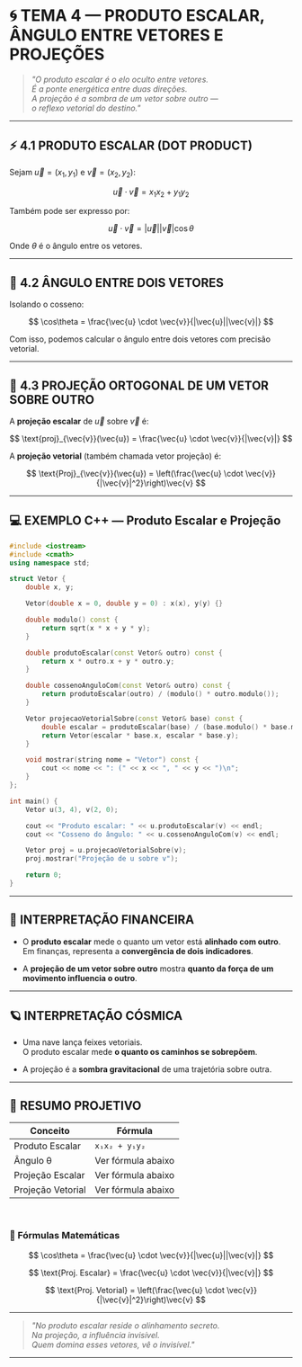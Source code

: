 
# 🌀 TEMA 4 — PRODUTO ESCALAR, ÂNGULO ENTRE VETORES E PROJEÇÕES

> _"O produto escalar é o elo oculto entre vetores.  
É a ponte energética entre duas direções.  
A projeção é a sombra de um vetor sobre outro —  
o reflexo vetorial do destino."_  

---

## ⚡ 4.1 PRODUTO ESCALAR (DOT PRODUCT)

Sejam $\vec{u} = (x_1, y_1)$ e $\vec{v} = (x_2, y_2)$:

$$
\vec{u} \cdot \vec{v} = x_1x_2 + y_1y_2
$$

Também pode ser expresso por:

$$
\vec{u} \cdot \vec{v} = |\vec{u}||\vec{v}|\cos\theta
$$

Onde $\theta$ é o ângulo entre os vetores.

---

## 🧭 4.2 ÂNGULO ENTRE DOIS VETORES

Isolando o cosseno:

$$
\cos\theta = \frac{\vec{u} \cdot \vec{v}}{|\vec{u}||\vec{v}|}
$$

Com isso, podemos calcular o ângulo entre dois vetores com precisão vetorial.

---

## 📐 4.3 PROJEÇÃO ORTOGONAL DE UM VETOR SOBRE OUTRO

A **projeção escalar** de $\vec{u}$ sobre $\vec{v}$ é:

$$
\text{proj}_{\vec{v}}(\vec{u}) = \frac{\vec{u} \cdot \vec{v}}{|\vec{v}|}
$$

A **projeção vetorial** (também chamada vetor projeção) é:

$$
\text{Proj}_{\vec{v}}(\vec{u}) = \left(\frac{\vec{u} \cdot \vec{v}}{|\vec{v}|^2}\right)\vec{v}
$$

---

## 💻 EXEMPLO C++ — Produto Escalar e Projeção

```cpp
#include <iostream>
#include <cmath>
using namespace std;

struct Vetor {
    double x, y;

    Vetor(double x = 0, double y = 0) : x(x), y(y) {}

    double modulo() const {
        return sqrt(x * x + y * y);
    }

    double produtoEscalar(const Vetor& outro) const {
        return x * outro.x + y * outro.y;
    }

    double cossenoAnguloCom(const Vetor& outro) const {
        return produtoEscalar(outro) / (modulo() * outro.modulo());
    }

    Vetor projecaoVetorialSobre(const Vetor& base) const {
        double escalar = produtoEscalar(base) / (base.modulo() * base.modulo());
        return Vetor(escalar * base.x, escalar * base.y);
    }

    void mostrar(string nome = "Vetor") const {
        cout << nome << ": (" << x << ", " << y << ")\n";
    }
};

int main() {
    Vetor u(3, 4), v(2, 0);

    cout << "Produto escalar: " << u.produtoEscalar(v) << endl;
    cout << "Cosseno do ângulo: " << u.cossenoAnguloCom(v) << endl;

    Vetor proj = u.projecaoVetorialSobre(v);
    proj.mostrar("Projeção de u sobre v");

    return 0;
}
```

---

## 💸 INTERPRETAÇÃO FINANCEIRA

- O **produto escalar** mede o quanto um vetor está **alinhado com outro**.  
  Em finanças, representa a **convergência de dois indicadores**.

- A **projeção de um vetor sobre outro** mostra **quanto da força de um movimento influencia o outro**.

---

## 🪐 INTERPRETAÇÃO CÓSMICA

- Uma nave lança feixes vetoriais.  
  O produto escalar mede **o quanto os caminhos se sobrepõem**.

- A projeção é a **sombra gravitacional** de uma trajetória sobre outra.

---

## 🧠 RESUMO PROJETIVO

| Conceito          | Fórmula         |
|-------------------|-----------------|
| Produto Escalar   | `x₁x₂ + y₁y₂`   |
| Ângulo θ          | Ver fórmula abaixo |
| Projeção Escalar  | Ver fórmula abaixo |
| Projeção Vetorial | Ver fórmula abaixo |

<br>

### 🧮 Fórmulas Matemáticas

$$
\cos\theta = \frac{\vec{u} \cdot \vec{v}}{|\vec{u}||\vec{v}|}
$$

$$
\text{Proj. Escalar} = \frac{\vec{u} \cdot \vec{v}}{|\vec{v}|}
$$

$$
\text{Proj. Vetorial} = \left(\frac{\vec{u} \cdot \vec{v}}{|\vec{v}|^2}\right)\vec{v}
$$

---

> _"No produto escalar reside o alinhamento secreto.  
Na projeção, a influência invisível.  
Quem domina esses vetores, vê o invisível."_  

---
